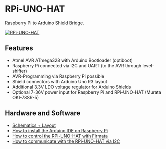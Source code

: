 # RPi-UNO-HAT
Raspberry Pi to Arduino Shield Bridge.


[![RPi-UNO-HAT](https://raw.github.com/watterott/RPi-UNO-HAT/master/pcb/RPi-UNO-HAT_v10.jpg)](http://www.watterott.com/en/RPi-UNO-HAT)


## Features
* Atmel AVR ATmega328 with Arduino Bootloader (optiboot)
* Raspberry Pi connected via I2C and UART (to the AVR through level-shifter)
* AVR-Programming via Raspberry Pi possible
* Shield connectors with Arduino Uno R3 layout
* Additional 3.3V LDO voltage regulator for Arduino Shields
* Optional 7-36V power input for Raspberry Pi and RPi-UNO-HAT (Murata OKI-78SR-5)


## Hardware and Software
* [Schematics + Layout](https://github.com/watterott/RPi-UNO-HAT/tree/master/pcb)
* [How to install the Arduino IDE on Raspberry Pi](https://github.com/watterott/RPi-UNO-HAT/blob/master/docu/Arduino.md)
* [How to control the RPi-UNO-HAT with Firmata](https://github.com/watterott/RPi-UNO-HAT/blob/master/docu/Firmata.md)
* [How to communicate with the RPi-UNO-HAT via I2C](https://github.com/watterott/RPi-UNO-HAT/blob/master/docu/I2CTest.md)
